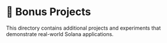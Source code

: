 # 🚀 Bonus Projects

This directory contains additional projects and experiments that demonstrate real-world Solana applications.
